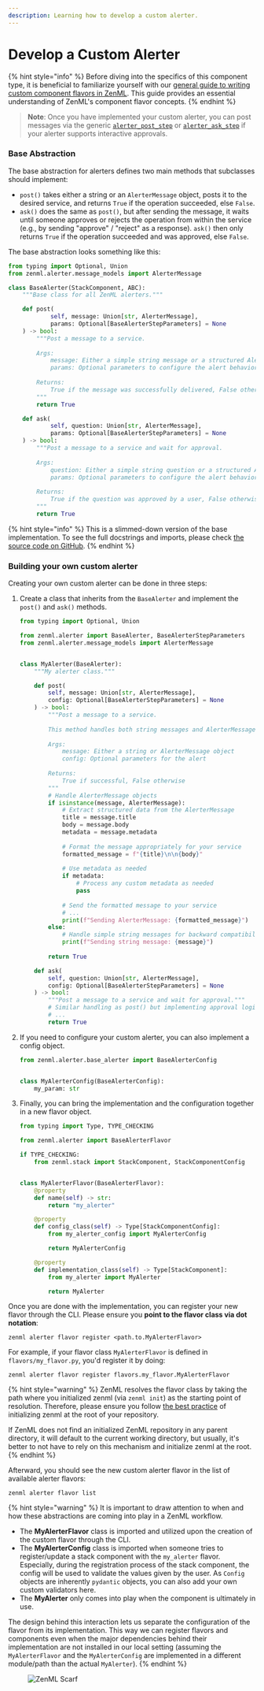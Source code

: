 ```yaml
---
description: Learning how to develop a custom alerter.
---
```


# Develop a Custom Alerter

{% hint style="info" %}
Before diving into the specifics of this component type, it is beneficial to familiarize yourself with our [general guide to writing custom component flavors in ZenML](../../how-to/infrastructure-deployment/stack-deployment/implement-a-custom-stack-component.md). This guide provides an essential understanding of ZenML's component flavor concepts.
{% endhint %}

> **Note**: Once you have implemented your custom alerter, you can post messages via the generic
[`alerter_post_step`](./alerters.md#how-to-use-alerters-with-zenml) or [`alerter_ask_step`](./alerters.md#how-to-use-alerters-with-zenml)
if your alerter supports interactive approvals.

### Base Abstraction

The base abstraction for alerters defines two main methods that subclasses should implement:

* `post()` takes either a string or an `AlerterMessage` object, posts it to the desired service, and returns `True` if the operation succeeded, else `False`.
* `ask()` does the same as `post()`, but after sending the message, it waits until someone approves or rejects the operation from within the service (e.g., by sending "approve" / "reject" as a response). `ask()` then only returns `True` if the operation succeeded and was approved, else `False`.

The base abstraction looks something like this:

```python
from typing import Optional, Union
from zenml.alerter.message_models import AlerterMessage

class BaseAlerter(StackComponent, ABC):
    """Base class for all ZenML alerters."""

    def post(
            self, message: Union[str, AlerterMessage], 
            params: Optional[BaseAlerterStepParameters] = None
    ) -> bool:
        """Post a message to a service.
        
        Args:
            message: Either a simple string message or a structured AlerterMessage
            params: Optional parameters to configure the alert behavior
            
        Returns:
            True if the message was successfully delivered, False otherwise
        """
        return True

    def ask(
            self, question: Union[str, AlerterMessage],
            params: Optional[BaseAlerterStepParameters] = None
    ) -> bool:
        """Post a message to a service and wait for approval.
        
        Args:
            question: Either a simple string question or a structured AlerterMessage
            params: Optional parameters to configure the alert behavior
            
        Returns:
            True if the question was approved by a user, False otherwise
        """
        return True
```

{% hint style="info" %}
This is a slimmed-down version of the base implementation. To see the full docstrings and imports, please check [the source code on GitHub](https://github.com/zenml-io/zenml/blob/main/src/zenml/alerter/base\_alerter.py).
{% endhint %}

### Building your own custom alerter

Creating your own custom alerter can be done in three steps:

1.  Create a class that inherits from the `BaseAlerter` and implement the `post()` and `ask()` methods.

    ```python
    from typing import Optional, Union

    from zenml.alerter import BaseAlerter, BaseAlerterStepParameters
    from zenml.alerter.message_models import AlerterMessage


    class MyAlerter(BaseAlerter):
        """My alerter class."""

        def post(
            self, message: Union[str, AlerterMessage], 
            config: Optional[BaseAlerterStepParameters] = None
        ) -> bool:
            """Post a message to a service.
            
            This method handles both string messages and AlerterMessage objects.
            
            Args:
                message: Either a string or AlerterMessage object
                config: Optional parameters for the alert
                
            Returns:
                True if successful, False otherwise
            """
            # Handle AlerterMessage objects
            if isinstance(message, AlerterMessage):
                # Extract structured data from the AlerterMessage
                title = message.title
                body = message.body
                metadata = message.metadata
                
                # Format the message appropriately for your service
                formatted_message = f"{title}\n\n{body}"
                
                # Use metadata as needed
                if metadata:
                    # Process any custom metadata as needed
                    pass
                    
                # Send the formatted message to your service
                # ...
                print(f"Sending AlerterMessage: {formatted_message}")
            else:
                # Handle simple string messages for backward compatibility
                print(f"Sending string message: {message}")
            
            return True

        def ask(
            self, question: Union[str, AlerterMessage],
            config: Optional[BaseAlerterStepParameters] = None
        ) -> bool:
            """Post a message to a service and wait for approval."""
            # Similar handling as post() but implementing approval logic
            # ...
            return True
    ```
2.  If you need to configure your custom alerter, you can also implement a config object.

    ```python
    from zenml.alerter.base_alerter import BaseAlerterConfig


    class MyAlerterConfig(BaseAlerterConfig):
        my_param: str 
    ```
3.  Finally, you can bring the implementation and the configuration together in a new flavor object.

    ```python
    from typing import Type, TYPE_CHECKING

    from zenml.alerter import BaseAlerterFlavor

    if TYPE_CHECKING:
        from zenml.stack import StackComponent, StackComponentConfig


    class MyAlerterFlavor(BaseAlerterFlavor):
        @property
        def name(self) -> str:
            return "my_alerter"

        @property
        def config_class(self) -> Type[StackComponentConfig]:
            from my_alerter_config import MyAlerterConfig

            return MyAlerterConfig

        @property
        def implementation_class(self) -> Type[StackComponent]:
            from my_alerter import MyAlerter

            return MyAlerter

    ```

Once you are done with the implementation, you can register your new flavor through the CLI. Please ensure you **point to the flavor class via dot notation**:

```shell
zenml alerter flavor register <path.to.MyAlerterFlavor>
```

For example, if your flavor class `MyAlerterFlavor` is defined in `flavors/my_flavor.py`, you'd register it by doing:

```shell
zenml alerter flavor register flavors.my_flavor.MyAlerterFlavor
```

{% hint style="warning" %}
ZenML resolves the flavor class by taking the path where you initialized zenml (via `zenml init`) as the starting point of resolution. Therefore, please ensure you follow [the best practice](../../how-to/project-setup-and-management/setting-up-a-project-repository/set-up-repository.md) of initializing zenml at the root of your repository.

If ZenML does not find an initialized ZenML repository in any parent directory, it will default to the current working directory, but usually, it's better to not have to rely on this mechanism and initialize zenml at the root.
{% endhint %}

Afterward, you should see the new custom alerter flavor in the list of available alerter flavors:

```shell
zenml alerter flavor list
```

{% hint style="warning" %}
It is important to draw attention to when and how these abstractions are coming into play in a ZenML workflow.

* The **MyAlerterFlavor** class is imported and utilized upon the creation of the custom flavor through the CLI.
* The **MyAlerterConfig** class is imported when someone tries to register/update a stack component with the `my_alerter` flavor. Especially, during the registration process of the stack component, the config will be used to validate the values given by the user. As `Config` objects are inherently `pydantic` objects, you can also add your own custom validators here.
* The **MyAlerter** only comes into play when the component is ultimately in use.

The design behind this interaction lets us separate the configuration of the flavor from its implementation. This way we can register flavors and components even when the major dependencies behind their implementation are not installed in our local setting (assuming the `MyAlerterFlavor` and the `MyAlerterConfig` are implemented in a different module/path than the actual `MyAlerter`).
{% endhint %}

<figure><img src="https://static.scarf.sh/a.png?x-pxid=f0b4f458-0a54-4fcd-aa95-d5ee424815bc" alt="ZenML Scarf"><figcaption></figcaption></figure>